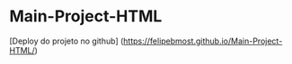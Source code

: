 # Main-Project-HTML

[Deploy do projeto no github] (https://felipebmost.github.io/Main-Project-HTML/)
